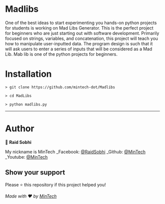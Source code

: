 # Madlibs
One of the best ideas to start experimenting you hands-on python projects for students is working on Mad Libs Generator. This is the perfect project for beginners who are just starting out with software development. Primarily focused on strings, variables, and concatenation, this project will teach you how to manipulate user-inputted data. The program design is such that it will ask users to enter a series of inputs that will be considered as a Mad Lib. Mab lib is one of the python projects for beginners. 

# Installation

    > git clone https://github.com/mintech-dot/Madlibs

    > cd MadLibs

    > python madlibs.py
    
***
    
# Author

👤 **Raid Sobhi**

My nickname is MinTech
    _Facebook: [@RaidSobhi](https://www.facebook.com/profile.php?id=100022186326165)
    _Github: [@MinTech](https://github.com/mintech-dot)
    _Youtube: [@MinTech](https://www.youtube.com/channel/UCB2-npj3BTBlO284SYBhpWA')
    
## Show your support

Please ⭐️ this repository if this project helped you!

_Made with ❤️ by [MinTech](https://github.com/mintech-dot)_
